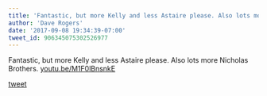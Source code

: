 ```yaml
---
title: 'Fantastic, but more Kelly and less Astaire please. Also lots more Nicholas Brothers. '
author: 'Dave Rogers'
date: '2017-09-08 19:34:39-07:00'
tweet_id: 906345075302526977
---
```

Fantastic, but more Kelly and less Astaire please. Also lots more Nicholas Brothers. [youtu.be/M1F0lBnsnkE](https://youtu.be/M1F0lBnsnkE)

[tweet](https://twitter.com/yukondude/status/906345075302526977)